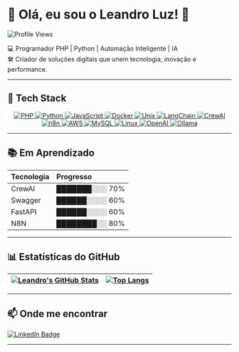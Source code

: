 # 👋 Olá, eu sou o Leandro Luz! 🚀

![Profile Views](https://komarev.com/ghpvc/?username=leandroluz&color=blueviolet)

💻 Programador PHP | Python | Automação Inteligente | IA  
🛠️ Criador de soluções digitais que unem tecnologia, inovação e performance.

---

## 🚀 Tech Stack

<div align="center">
  <a href="https://www.php.net/" target="_blank">
    <img src="https://img.shields.io/badge/PHP-8892BF?style=for-the-badge&logo=php&logoColor=white" alt="PHP" />
  </a>
  <a href="https://www.python.org/" target="_blank">
    <img src="https://img.shields.io/badge/Python-3776AB?style=for-the-badge&logo=python&logoColor=white" alt="Python" />
  </a>
  <a href="https://developer.mozilla.org/en-US/docs/Web/JavaScript" target="_blank">
    <img src="https://img.shields.io/badge/JavaScript-F7DF1E?style=for-the-badge&logo=javascript&logoColor=black" alt="JavaScript" />
  </a>
  <a href="https://www.docker.com/" target="_blank">
    <img src="https://img.shields.io/badge/Docker-2496ED?style=for-the-badge&logo=docker&logoColor=white" alt="Docker" />
  </a>
  <a href="https://en.wikipedia.org/wiki/Unix" target="_blank">
    <img src="https://img.shields.io/badge/Unix-4EAA25?style=for-the-badge&logo=gnu&logoColor=white" alt="Unix" />
  </a>
  <a href="https://www.langchain.com/" target="_blank">
    <img src="https://img.shields.io/badge/LangChain-0A0A0A?style=for-the-badge&logo=langchain&logoColor=white" alt="LangChain" />
  </a>
  <a href="#" target="_blank">
    <img src="https://img.shields.io/badge/CrewAI-5E5E5E?style=for-the-badge&logo=crewai&logoColor=white" alt="CrewAI" />
  </a>
  <a href="https://n8n.io/" target="_blank">
    <img src="https://img.shields.io/badge/n8n-EF652A?style=for-the-badge&logo=n8n&logoColor=white" alt="n8n" />
  </a>
  <a href="https://aws.amazon.com/" target="_blank">
    <img src="https://img.shields.io/badge/AWS-FF9900?style=for-the-badge&logo=amazonaws&logoColor=white" alt="AWS" />
  </a>
  <a href="https://www.mysql.com/" target="_blank">
    <img src="https://img.shields.io/badge/MySQL-005C84?style=for-the-badge&logo=mysql&logoColor=white" alt="MySQL" />
  </a>
  <a href="https://www.linux.org/" target="_blank">
    <img src="https://img.shields.io/badge/Linux-FCC624?style=for-the-badge&logo=linux&logoColor=black" alt="Linux" />
  </a>
  <a href="https://openai.com/" target="_blank">
    <img src="https://img.shields.io/badge/OpenAI-412991?style=for-the-badge&logo=openai&logoColor=white" alt="OpenAI" />
  </a>
  <a href="https://ollama.com/" target="_blank">
    <img src="https://img.shields.io/badge/Ollama-000000?style=for-the-badge&logo=ollama&logoColor=white" alt="Ollama" />
  </a>
</div>

---

## 📚 Em Aprendizado

| Tecnologia | Progresso |
| :--- | :--- |
| CrewAI | ███████░░░ 70% |
| Swagger | ██████░░░░ 60% |
| FastAPI | ██████░░░░ 60% |
| N8N | ████████░░ 80% |

---

## 📊 Estatísticas do GitHub

| [![Leandro's GitHub Stats](https://github-readme-stats.vercel.app/api?username=leandroluz&show_icons=true&theme=gruvbox)](https://github.com/anuraghazra/github-readme-stats) | [![Top Langs](https://github-readme-stats.vercel.app/api/top-langs/?username=leandroluz&layout=compact&theme=gruvbox)](https://github.com/anuraghazra/github-readme-stats) |
|---|---|

---

## 📫 Onde me encontrar

[![LinkedIn Badge](https://img.shields.io/badge/-LinkedIn-0077B5?style=for-the-badge&logo=linkedin&logoColor=white)](https://br.linkedin.com/pub/leandro-luz/22/9b3/57b/)

---
